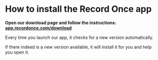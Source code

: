 # How to install the Record Once app

**Open our download page and follow the instructions:
[app.recordonce.com/download](https://app.recordonce.com/download)**

Every time you launch our app, it checks for a new version automatically.

If there indeed is a new version available, it will install it for you and help you open it.
